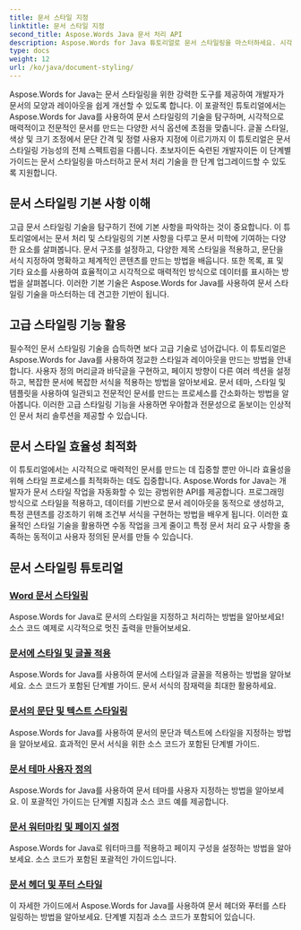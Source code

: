 ```yaml
---
title: 문서 스타일 지정
linktitle: 문서 스타일 지정
second_title: Aspose.Words Java 문서 처리 API
description: Aspose.Words for Java 튜토리얼로 문서 스타일링을 마스터하세요. 시각적으로 매력적이고 효율적인 문서를 위한 고급 서식 지정 기술을 배우세요.
type: docs
weight: 12
url: /ko/java/document-styling/
---
```


Aspose.Words for Java는 문서 스타일링을 위한 강력한 도구를 제공하여 개발자가 문서의 모양과 레이아웃을 쉽게 개선할 수 있도록 합니다. 이 포괄적인 튜토리얼에서는 Aspose.Words for Java를 사용하여 문서 스타일링의 기술을 탐구하며, 시각적으로 매력적이고 전문적인 문서를 만드는 다양한 서식 옵션에 초점을 맞춥니다. 글꼴 스타일, 색상 및 크기 조정에서 문단 간격 및 정렬 사용자 지정에 이르기까지 이 튜토리얼은 문서 스타일링 가능성의 전체 스펙트럼을 다룹니다. 초보자이든 숙련된 개발자이든 이 단계별 가이드는 문서 스타일링을 마스터하고 문서 처리 기술을 한 단계 업그레이드할 수 있도록 지원합니다.

## 문서 스타일링 기본 사항 이해

고급 문서 스타일링 기술을 탐구하기 전에 기본 사항을 파악하는 것이 중요합니다. 이 튜토리얼에서는 문서 처리 및 스타일링의 기본 사항을 다루고 문서 미학에 기여하는 다양한 요소를 살펴봅니다. 문서 구조를 설정하고, 다양한 제목 스타일을 적용하고, 문단을 서식 지정하여 명확하고 체계적인 콘텐츠를 만드는 방법을 배웁니다. 또한 목록, 표 및 기타 요소를 사용하여 효율적이고 시각적으로 매력적인 방식으로 데이터를 표시하는 방법을 살펴봅니다. 이러한 기본 기술은 Aspose.Words for Java를 사용하여 문서 스타일링 기술을 마스터하는 데 견고한 기반이 됩니다.

## 고급 스타일링 기능 활용

필수적인 문서 스타일링 기술을 습득하면 보다 고급 기술로 넘어갑니다. 이 튜토리얼은 Aspose.Words for Java를 사용하여 정교한 스타일과 레이아웃을 만드는 방법을 안내합니다. 사용자 정의 머리글과 바닥글을 구현하고, 페이지 방향이 다른 여러 섹션을 설정하고, 복잡한 문서에 복잡한 서식을 적용하는 방법을 알아보세요. 문서 테마, 스타일 및 템플릿을 사용하여 일관되고 전문적인 문서를 만드는 프로세스를 간소화하는 방법을 알아봅니다. 이러한 고급 스타일링 기능을 사용하면 우아함과 전문성으로 돋보이는 인상적인 문서 처리 솔루션을 제공할 수 있습니다.

## 문서 스타일 효율성 최적화

이 튜토리얼에서는 시각적으로 매력적인 문서를 만드는 데 집중할 뿐만 아니라 효율성을 위해 스타일 프로세스를 최적화하는 데도 집중합니다. Aspose.Words for Java는 개발자가 문서 스타일 작업을 자동화할 수 있는 광범위한 API를 제공합니다. 프로그래밍 방식으로 스타일을 적용하고, 데이터를 기반으로 문서 레이아웃을 동적으로 생성하고, 특정 콘텐츠를 강조하기 위해 조건부 서식을 구현하는 방법을 배우게 됩니다. 이러한 효율적인 스타일 기술을 활용하면 수동 작업을 크게 줄이고 특정 문서 처리 요구 사항을 충족하는 동적이고 사용자 정의된 문서를 만들 수 있습니다.

## 문서 스타일링 튜토리얼
### [Word 문서 스타일링](./word-document-styling/)
Aspose.Words for Java로 문서의 스타일을 지정하고 처리하는 방법을 알아보세요! 소스 코드 예제로 시각적으로 멋진 출력을 만들어보세요. 
### [문서에 스타일 및 글꼴 적용](./applying-styles-fonts/)
Aspose.Words for Java를 사용하여 문서에 스타일과 글꼴을 적용하는 방법을 알아보세요. 소스 코드가 포함된 단계별 가이드. 문서 서식의 잠재력을 최대한 활용하세요.
### [문서의 문단 및 텍스트 스타일링](./styling-paragraphs-text/)
Aspose.Words for Java를 사용하여 문서의 문단과 텍스트에 스타일을 지정하는 방법을 알아보세요. 효과적인 문서 서식을 위한 소스 코드가 포함된 단계별 가이드.
### [문서 테마 사용자 정의](./customizing-document-themes/)
Aspose.Words for Java를 사용하여 문서 테마를 사용자 지정하는 방법을 알아보세요. 이 포괄적인 가이드는 단계별 지침과 소스 코드 예를 제공합니다.
### [문서 워터마킹 및 페이지 설정](./document-watermarking-page-setup/)
Aspose.Words for Java로 워터마크를 적용하고 페이지 구성을 설정하는 방법을 알아보세요. 소스 코드가 포함된 포괄적인 가이드입니다.
### [문서 헤더 및 푸터 스타일](./document-header-footer-styling/)
이 자세한 가이드에서 Aspose.Words for Java를 사용하여 문서 헤더와 푸터를 스타일링하는 방법을 알아보세요. 단계별 지침과 소스 코드가 포함되어 있습니다.